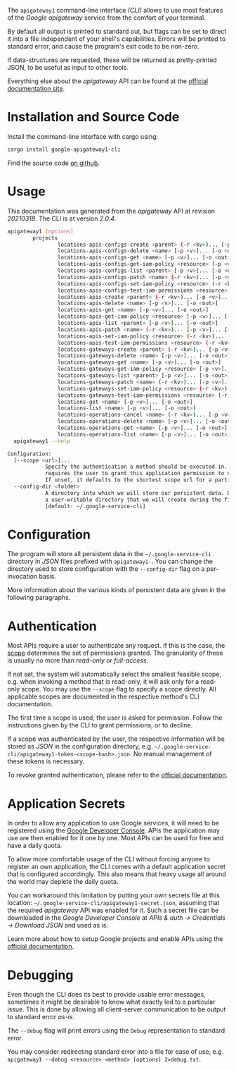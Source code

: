 <!---
DO NOT EDIT !
This file was generated automatically from 'src/mako/cli/README.md.mako'
DO NOT EDIT !
-->
The `apigateway1` command-line interface *(CLI)* allows to use most features of the *Google apigateway* service from the comfort of your terminal.

By default all output is printed to standard out, but flags can be set to direct it into a file independent of your shell's
capabilities. Errors will be printed to standard error, and cause the program's exit code to be non-zero.

If data-structures are requested, these will be returned as pretty-printed JSON, to be useful as input to other tools.

Everything else about the *apigateway* API can be found at the
[official documentation site](https://cloud.google.com/api-gateway/docs).

# Installation and Source Code

Install the command-line interface with cargo using:

```bash
cargo install google-apigateway1-cli
```

Find the source code [on github](https://github.com/Byron/google-apis-rs/tree/main/gen/apigateway1-cli).

# Usage

This documentation was generated from the *apigateway* API at revision *20210318*. The CLI is at version *2.0.4*.

```bash
apigateway1 [options]
        projects
                locations-apis-configs-create <parent> (-r <kv>)... [-p <v>]... [-o <out>]
                locations-apis-configs-delete <name> [-p <v>]... [-o <out>]
                locations-apis-configs-get <name> [-p <v>]... [-o <out>]
                locations-apis-configs-get-iam-policy <resource> [-p <v>]... [-o <out>]
                locations-apis-configs-list <parent> [-p <v>]... [-o <out>]
                locations-apis-configs-patch <name> (-r <kv>)... [-p <v>]... [-o <out>]
                locations-apis-configs-set-iam-policy <resource> (-r <kv>)... [-p <v>]... [-o <out>]
                locations-apis-configs-test-iam-permissions <resource> (-r <kv>)... [-p <v>]... [-o <out>]
                locations-apis-create <parent> (-r <kv>)... [-p <v>]... [-o <out>]
                locations-apis-delete <name> [-p <v>]... [-o <out>]
                locations-apis-get <name> [-p <v>]... [-o <out>]
                locations-apis-get-iam-policy <resource> [-p <v>]... [-o <out>]
                locations-apis-list <parent> [-p <v>]... [-o <out>]
                locations-apis-patch <name> (-r <kv>)... [-p <v>]... [-o <out>]
                locations-apis-set-iam-policy <resource> (-r <kv>)... [-p <v>]... [-o <out>]
                locations-apis-test-iam-permissions <resource> (-r <kv>)... [-p <v>]... [-o <out>]
                locations-gateways-create <parent> (-r <kv>)... [-p <v>]... [-o <out>]
                locations-gateways-delete <name> [-p <v>]... [-o <out>]
                locations-gateways-get <name> [-p <v>]... [-o <out>]
                locations-gateways-get-iam-policy <resource> [-p <v>]... [-o <out>]
                locations-gateways-list <parent> [-p <v>]... [-o <out>]
                locations-gateways-patch <name> (-r <kv>)... [-p <v>]... [-o <out>]
                locations-gateways-set-iam-policy <resource> (-r <kv>)... [-p <v>]... [-o <out>]
                locations-gateways-test-iam-permissions <resource> (-r <kv>)... [-p <v>]... [-o <out>]
                locations-get <name> [-p <v>]... [-o <out>]
                locations-list <name> [-p <v>]... [-o <out>]
                locations-operations-cancel <name> (-r <kv>)... [-p <v>]... [-o <out>]
                locations-operations-delete <name> [-p <v>]... [-o <out>]
                locations-operations-get <name> [-p <v>]... [-o <out>]
                locations-operations-list <name> [-p <v>]... [-o <out>]
  apigateway1 --help

Configuration:
  [--scope <url>]...
            Specify the authentication a method should be executed in. Each scope
            requires the user to grant this application permission to use it.
            If unset, it defaults to the shortest scope url for a particular method.
  --config-dir <folder>
            A directory into which we will store our persistent data. Defaults to
            a user-writable directory that we will create during the first invocation.
            [default: ~/.google-service-cli]

```

# Configuration

The program will store all persistent data in the `~/.google-service-cli` directory in *JSON* files prefixed with `apigateway1-`.  You can change the directory used to store configuration with the `--config-dir` flag on a per-invocation basis.

More information about the various kinds of persistent data are given in the following paragraphs.

# Authentication

Most APIs require a user to authenticate any request. If this is the case, the [scope][scopes] determines the 
set of permissions granted. The granularity of these is usually no more than *read-only* or *full-access*.

If not set, the system will automatically select the smallest feasible scope, e.g. when invoking a
method that is read-only, it will ask only for a read-only scope. 
You may use the `--scope` flag to specify a scope directly. 
All applicable scopes are documented in the respective method's CLI documentation.

The first time a scope is used, the user is asked for permission. Follow the instructions given 
by the CLI to grant permissions, or to decline.

If a scope was authenticated by the user, the respective information will be stored as *JSON* in the configuration
directory, e.g. `~/.google-service-cli/apigateway1-token-<scope-hash>.json`. No manual management of these tokens
is necessary.

To revoke granted authentication, please refer to the [official documentation][revoke-access].

# Application Secrets

In order to allow any application to use Google services, it will need to be registered using the 
[Google Developer Console][google-dev-console]. APIs the application may use are then enabled for it
one by one. Most APIs can be used for free and have a daily quota.

To allow more comfortable usage of the CLI without forcing anyone to register an own application, the CLI
comes with a default application secret that is configured accordingly. This also means that heavy usage
all around the world may deplete the daily quota.

You can workaround this limitation by putting your own secrets file at this location: 
`~/.google-service-cli/apigateway1-secret.json`, assuming that the required *apigateway* API 
was enabled for it. Such a secret file can be downloaded in the *Google Developer Console* at 
*APIs & auth -> Credentials -> Download JSON* and used as is.

Learn more about how to setup Google projects and enable APIs using the [official documentation][google-project-new].


# Debugging

Even though the CLI does its best to provide usable error messages, sometimes it might be desirable to know
what exactly led to a particular issue. This is done by allowing all client-server communication to be 
output to standard error *as-is*.

The `--debug` flag will print errors using the `Debug` representation to standard error.

You may consider redirecting standard error into a file for ease of use, e.g. `apigateway1 --debug <resource> <method> [options] 2>debug.txt`.


[scopes]: https://developers.google.com/+/api/oauth#scopes
[revoke-access]: http://webapps.stackexchange.com/a/30849
[google-dev-console]: https://console.developers.google.com/
[google-project-new]: https://developers.google.com/console/help/new/